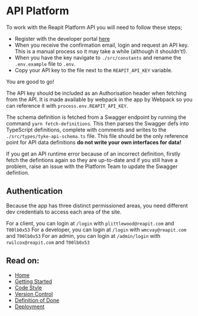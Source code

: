 # API Platform

To work with the Reapit Platform API you will need to follow these steps;

* Register with the developer portal [here](https://reapit.cloud.tyk.io/portal/)
* When you receive the confirmation email, login and request an API key. This is a manual process so it may take a while \(although it shouldn't!\).
* When you have the key navigate to `./src/constants` and rename the `.env.example` file to `.env`. 
* Copy your API key to the file next to the `REAPIT_API_KEY` variable.

You are good to go!

The API key should be included as an Authorisation header when fetching from the API. It is made available by webpack in the app by Webpack so you can reference it with `process.env.REAPIT_API_KEY`.

The schema definition is fetched from a Swagger endpoint by running the command `yarn fetch-definitions`. This then parses the Swagger defs into TypeScript definitions, complete with comments and writes to the `./src/types/tyke-api-schema.ts` file. This file should be the only reference point for API data definitions **do not write your own interfaces for data!**

If you get an API runtime error because of an incorrect definition, firstly fetch the defintions again so they are up-to-date and if you still have a problem, raise an issue with the Platform Team to update the Swagger defintion.

## Authentication

Because the app has three distinct permissioned areas, you need different dev credentials to access each area of the site.

For a client, you can login at `/login` with `plittlewood@reapit.com` and `T00lb0x53` For a developer, you can login at `/login` with `wmcvay@reapit.com` and `T00lb0x53` For an admin, you can login at `/admin/login` with `rwilcox@reapit.com` and `T00lb0x53`

## Read on:

* [Home](https://github.com/reapit/foundations-documentation/tree/777f5a5c6d6e2d106c049a6fbf696ba3f4ddfd95/Open%20Source/README.md)
* [Getting Started](getting_started.md)
* [Code Style](code_style.md)
* [Version Control](version_control.md)
* [Definition of Done](definition_of_done.md)
* [Deployment](deployment.md)

